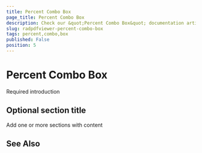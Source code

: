 ```yaml
---
title: Percent Combo Box
page_title: Percent Combo Box
description: Check our &quot;Percent Combo Box&quot; documentation article for the RadPdfViewer {{ site.framework_name }} control.
slug: radpdfviewer-percent-combo-box
tags: percent,combo,box
published: False
position: 5
---
```


# Percent Combo Box



Required introduction

## Optional section title

Add one or more sections with content

## See Also
